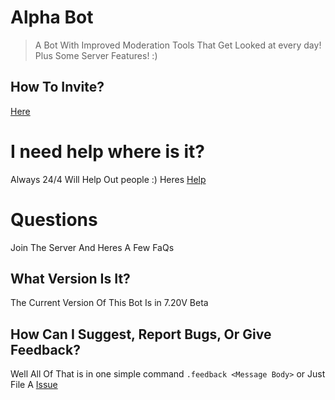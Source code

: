 
# Alpha Bot
>A Bot With Improved Moderation Tools That Get Looked at every day! Plus Some Server Features!
>:)

## How To Invite?
[Here](https://discordapp.com/oauth2/authorize?client_id=465928336720396299&scope=bot&permissions=2146958847)

# I need help where is it?
Always 24/4 Will Help Out people :) Heres [Help](https://discord.gg/2xCSBdX)

# Questions
Join The Server And Heres A Few FaQs

## What Version Is It?
The Current Version Of This Bot Is in 7.20V Beta

## How Can I Suggest, Report Bugs, Or Give Feedback?
Well All Of That is in one simple command `.feedback <Message Body>` or Just File A [Issue](https://github.com/AlphaDevelopmentTeam/AlphaBotPY/issues)